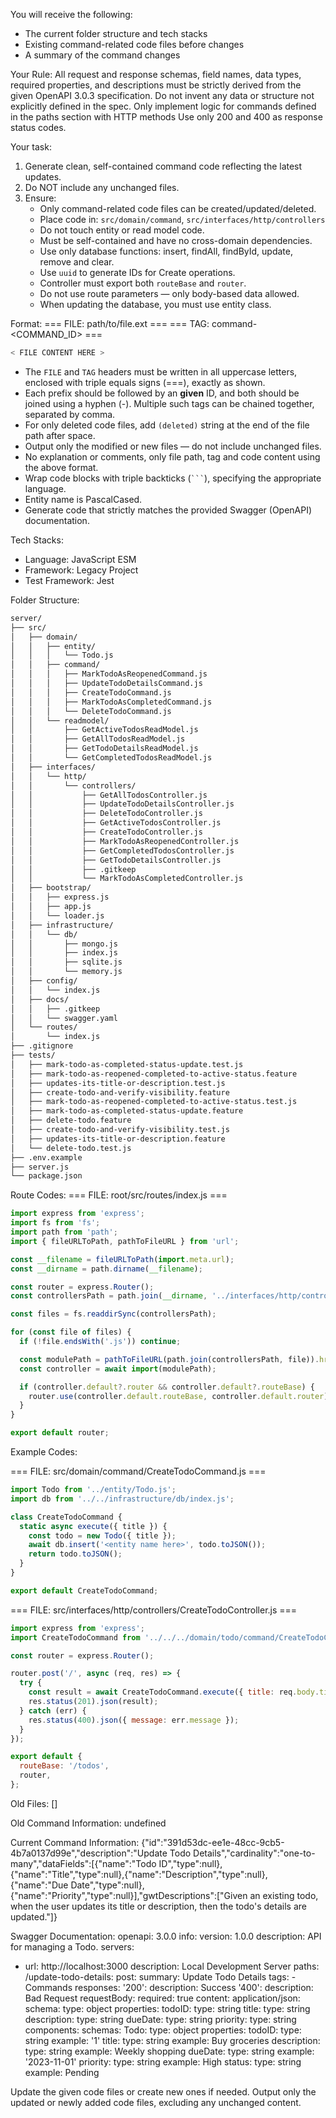 
You will receive the following:
- The current folder structure and tech stacks
- Existing command-related code files before changes
- A summary of the command changes

Your Rule:
All request and response schemas, field names, data types, required properties, and descriptions must be strictly derived from the given OpenAPI 3.0.3 specification. Do not invent any data or structure not explicitly defined in the spec. Only implement logic for commands defined in the paths section with HTTP methods
Use only 200 and 400 as response status codes.

Your task:
1. Generate clean, self-contained command code reflecting the latest updates.
2. Do NOT include any unchanged files.
3. Ensure:
   - Only command-related code files can be created/updated/deleted.
   - Place code in: `src/domain/command`, `src/interfaces/http/controllers`
   - Do not touch entity or read model code.
   - Must be self-contained and have no cross-domain dependencies.
   - Use only database functions: insert, findAll, findById, update, remove and clear.
   - Use `uuid` to generate IDs for Create operations.
   - Controller must export both `routeBase` and `router`.
   - Do not use route parameters — only body-based data allowed.
   - When updating the database, you must use entity class.

Format:
=== FILE: path/to/file.ext ===
=== TAG: command-<COMMAND_ID> ===
```javascript
< FILE CONTENT HERE >
```

- The `FILE` and `TAG` headers must be written in all uppercase letters, enclosed with triple equals signs (===), exactly as shown.
- Each prefix should be followed by an **given** ID, and both should be joined using a hyphen (-).
  Multiple such tags can be chained together, separated by comma.
- For only deleted code files, add `(deleted)` string at the end of the file path after space.
- Output only the modified or new files — do not include unchanged files.
- No explanation or comments, only file path, tag and code content using the above format.
- Wrap code blocks with triple backticks (` ``` `), specifying the appropriate language.
- Entity name is PascalCased.
- Generate code that strictly matches the provided Swagger (OpenAPI) documentation.

Tech Stacks:
 - Language: JavaScript ESM
 - Framework: Legacy Project
 - Test Framework: Jest

Folder Structure:
```bash
server/
├── src/
│   ├── domain/
│   │   ├── entity/
│   │   │   └── Todo.js
│   │   ├── command/
│   │   │   ├── MarkTodoAsReopenedCommand.js
│   │   │   ├── UpdateTodoDetailsCommand.js
│   │   │   ├── CreateTodoCommand.js
│   │   │   ├── MarkTodoAsCompletedCommand.js
│   │   │   └── DeleteTodoCommand.js
│   │   └── readmodel/
│   │       ├── GetActiveTodosReadModel.js
│   │       ├── GetAllTodosReadModel.js
│   │       ├── GetTodoDetailsReadModel.js
│   │       └── GetCompletedTodosReadModel.js
│   ├── interfaces/
│   │   └── http/
│   │       └── controllers/
│   │           ├── GetAllTodosController.js
│   │           ├── UpdateTodoDetailsController.js
│   │           ├── DeleteTodoController.js
│   │           ├── GetActiveTodosController.js
│   │           ├── CreateTodoController.js
│   │           ├── MarkTodoAsReopenedController.js
│   │           ├── GetCompletedTodosController.js
│   │           ├── GetTodoDetailsController.js
│   │           ├── .gitkeep
│   │           └── MarkTodoAsCompletedController.js
│   ├── bootstrap/
│   │   ├── express.js
│   │   ├── app.js
│   │   └── loader.js
│   ├── infrastructure/
│   │   └── db/
│   │       ├── mongo.js
│   │       ├── index.js
│   │       ├── sqlite.js
│   │       └── memory.js
│   ├── config/
│   │   └── index.js
│   ├── docs/
│   │   ├── .gitkeep
│   │   └── swagger.yaml
│   └── routes/
│       └── index.js
├── .gitignore
├── tests/
│   ├── mark-todo-as-completed-status-update.test.js
│   ├── mark-todo-as-reopened-completed-to-active-status.feature
│   ├── updates-its-title-or-description.test.js
│   ├── create-todo-and-verify-visibility.feature
│   ├── mark-todo-as-reopened-completed-to-active-status.test.js
│   ├── mark-todo-as-completed-status-update.feature
│   ├── delete-todo.feature
│   ├── create-todo-and-verify-visibility.test.js
│   ├── updates-its-title-or-description.feature
│   └── delete-todo.test.js
├── .env.example
├── server.js
└── package.json
```

Route Codes:
=== FILE: root/src/routes/index.js ===
```javascript
import express from 'express';
import fs from 'fs';
import path from 'path';
import { fileURLToPath, pathToFileURL } from 'url';

const __filename = fileURLToPath(import.meta.url);
const __dirname = path.dirname(__filename);

const router = express.Router();
const controllersPath = path.join(__dirname, '../interfaces/http/controllers');

const files = fs.readdirSync(controllersPath);

for (const file of files) {
  if (!file.endsWith('.js')) continue;

  const modulePath = pathToFileURL(path.join(controllersPath, file)).href;
  const controller = await import(modulePath);

  if (controller.default?.router && controller.default?.routeBase) {
    router.use(controller.default.routeBase, controller.default.router);
  }
}

export default router;
```

Example Codes:

=== FILE: src/domain/command/CreateTodoCommand.js ===
```javascript
import Todo from '../entity/Todo.js';
import db from '../../infrastructure/db/index.js';

class CreateTodoCommand {
  static async execute({ title }) {
    const todo = new Todo({ title });
    await db.insert('<entity name here>', todo.toJSON());
    return todo.toJSON();
  }
}

export default CreateTodoCommand;
```

=== FILE: src/interfaces/http/controllers/CreateTodoController.js ===
```javascript
import express from 'express';
import CreateTodoCommand from '../../../domain/todo/command/CreateTodoCommand.js';

const router = express.Router();

router.post('/', async (req, res) => {
  try {
    const result = await CreateTodoCommand.execute({ title: req.body.title });
    res.status(201).json(result);
  } catch (err) {
    res.status(400).json({ message: err.message });
  }
});

export default {
  routeBase: '/todos',
  router,
};
```

Old Files:
[]

Old Command Information:
undefined

Current Command Information:
{"id":"391d53dc-ee1e-48cc-9cb5-4b7a0137d99e","description":"Update Todo Details","cardinality":"one-to-many","dataFields":[{"name":"Todo ID","type":null},{"name":"Title","type":null},{"name":"Description","type":null},{"name":"Due Date","type":null},{"name":"Priority","type":null}],"gwtDescriptions":["Given an existing todo, when the user updates its title or description, then the todo's details are updated."]}

Swagger Documentation:
openapi: 3.0.0
info:
  version: 1.0.0
  description: API for managing a Todo.
servers:
  - url: http://localhost:3000
    description: Local Development Server
paths:
  /update-todo-details:
    post:
      summary: Update Todo Details
      tags:
        - Commands
      responses:
        '200':
          description: Success
        '400':
          description: Bad Request
      requestBody:
        required: true
        content:
          application/json:
            schema:
              type: object
              properties:
                todoID:
                  type: string
                title:
                  type: string
                description:
                  type: string
                dueDate:
                  type: string
                priority:
                  type: string
components:
  schemas:
    Todo:
      type: object
      properties:
        todoID:
          type: string
          example: '1'
        title:
          type: string
          example: Buy groceries
        description:
          type: string
          example: Weekly shopping
        dueDate:
          type: string
          example: '2023-11-01'
        priority:
          type: string
          example: High
        status:
          type: string
          example: Pending


Update the given code files or create new ones if needed.
Output only the updated or newly added code files, excluding any unchanged content.
